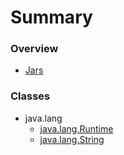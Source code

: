 # Summary

### Overview

* [Jars](/README.md)


### Classes

* java.lang
  * [java.lang.Runtime](/java/lang/Runtime.md)
  * [java.lang.String](/java/lang/String.md)
